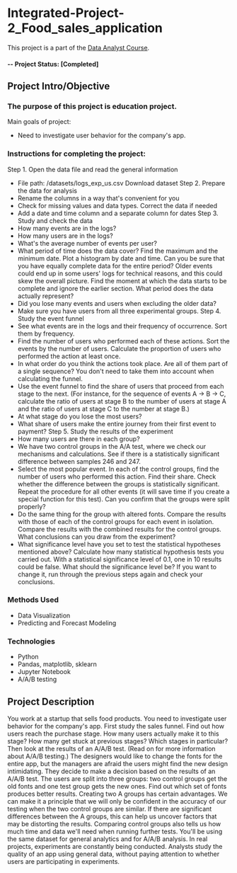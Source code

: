 # Integrated-Project-2_Food_sales_application
This project is a part of the [Data Analyst Course](https://practicum.yandex.com/profile/data-analyst/).

#### -- Project Status: [Completed]

## Project Intro/Objective

### The purpose of this project is education project. 
Main goals of project: 
* Need to investigate user behavior for the company's app.

### Instructions for completing the project:

Step 1. Open the data file and read the general information
* File path: /datasets/logs_exp_us.csv Download dataset
Step 2. Prepare the data for analysis
* Rename the columns in a way that's convenient for you
* Check for missing values and data types. Correct the data if needed
* Add a date and time column and a separate column for dates
Step 3. Study and check the data
* How many events are in the logs?
* How many users are in the logs?
* What's the average number of events per user?
* What period of time does the data cover? Find the maximum and the minimum date. Plot a histogram by date and time. Can you be sure that you have equally complete data for the entire period? Older events could end up in some users' logs for technical reasons, and this could skew the overall picture. Find the moment at which the data starts to be complete and ignore the earlier section. What period does the data actually represent?
* Did you lose many events and users when excluding the older data?
* Make sure you have users from all three experimental groups.
Step 4. Study the event funnel
* See what events are in the logs and their frequency of occurrence. Sort them by frequency.
* Find the number of users who performed each of these actions. Sort the events by the number of users. Calculate the proportion of users who performed the action at least once.
* In what order do you think the actions took place. Are all of them part of a single sequence? You don't need to take them into account when calculating the funnel.
* Use the event funnel to find the share of users that proceed from each stage to the next. (For instance, for the sequence of events A → B → C, calculate the ratio of users at stage B to the number of users at stage A and the ratio of users at stage C to the number at stage B.)
* At what stage do you lose the most users?
* What share of users make the entire journey from their first event to payment?
Step 5. Study the results of the experiment
* How many users are there in each group?
* We have two control groups in the A/A test, where we check our mechanisms and calculations. See if there is a statistically significant difference between samples 246 and 247.
* Select the most popular event. In each of the control groups, find the number of users who performed this action. Find their share. Check whether the difference between the groups is statistically significant. Repeat the procedure for all other events (it will save time if you create a special function for this test). Can you confirm that the groups were split properly?
* Do the same thing for the group with altered fonts. Compare the results with those of each of the control groups for each event in isolation. Compare the results with the combined results for the control groups. What conclusions can you draw from the experiment?
* What significance level have you set to test the statistical hypotheses mentioned above? Calculate how many statistical hypothesis tests you carried out. With a statistical significance level of 0.1, one in 10 results could be false. What should the significance level be? If you want to change it, run through the previous steps again and check your conclusions.

### Methods Used
* Data Visualization
* Predicting and Forecast Modeling

### Technologies
* Python
* Pandas, matplotlib, sklearn
* Jupyter Notebook
* A/A/B testing

## Project Description
You work at a startup that sells food products. You need to investigate user behavior for the company's app.
First study the sales funnel. Find out how users reach the purchase stage. How many users actually make it to this stage? How many get stuck at previous stages? Which stages in particular?
Then look at the results of an A/A/B test. (Read on for more information about A/A/B testing.) The designers would like to change the fonts for the entire app, but the managers are afraid the users might find the new design intimidating. They decide to make a decision based on the results of an A/A/B test.
The users are split into three groups: two control groups get the old fonts and one test group gets the new ones. Find out which set of fonts produces better results.
Creating two A groups has certain advantages. We can make it a principle that we will only be confident in the accuracy of our testing when the two control groups are similar. If there are significant differences between the A groups, this can help us uncover factors that may be distorting the results. Comparing control groups also tells us how much time and data we'll need when running further tests.
You'll be using the same dataset for general analytics and for A/A/B analysis. In real projects, experiments are constantly being conducted. Analysts study the quality of an app using general data, without paying attention to whether users are participating in experiments.

